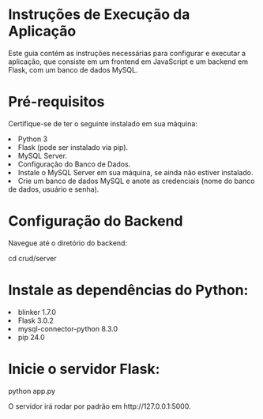 <h1>Instruções de Execução da Aplicação</h1>
<p>Este guia contém as instruções necessárias para configurar e executar a aplicação, que consiste em um frontend em JavaScript e um backend em Flask, com um banco de dados MySQL.</p>

<h1>Pré-requisitos</h1>
<p>Certifique-se de ter o seguinte instalado em sua máquina:</p>

<li>Python 3</li>
<li>Flask (pode ser instalado via pip).</li>
<li>MySQL Server.</li>
<li>Configuração do Banco de Dados.</li>
<li>Instale o MySQL Server em sua máquina, se ainda não estiver instalado.</li>
<li>Crie um banco de dados MySQL e anote as credenciais (nome do banco de dados, usuário e senha).</li>

<h1>Configuração do Backend</h1>

<p>Navegue até o diretório do backend:</p>
<p></p>cd crud/server</p>

<h1>Instale as dependências do Python:</h1>

<li>blinker                1.7.0</li>
<li>Flask                  3.0.2</li>
<li>mysql-connector-python 8.3.0</li>
<li>pip                    24.0</li>

<h1>Inicie o servidor Flask:</h1>

<p>python app.py</p>
<p></p>O servidor irá rodar por padrão em http://127.0.0.1:5000.</p>
